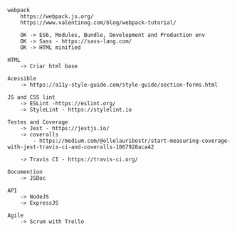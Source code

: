     webpack
        https://webpack.js.org/
        https://www.valentinog.com/blog/webpack-tutorial/

        OK -> ES6, Modules, Bundle, Development and Production env
        OK -> Sass - https://sass-lang.com/
        OK -> HTML minified

    HTML
        -> Criar html base

    Acessible
        -> https://a11y-style-guide.com/style-guide/section-forms.html

    JS and CSS lint
        -> ESLint -https://eslint.org/
        -> StyleLint - https://stylelint.io

    Testes and Coverage
        -> Jest - https://jestjs.io/
        -> coveralls
            - https://medium.com/@ollelauribostr/start-measuring-coverage-with-jest-travis-ci-and-coveralls-1867928aca42

        -> Travis CI - https://travis-ci.org/

    Documention
        -> JSDoc

    API
        -> NodeJS
        -> ExpressJS

    Agile
        -> Scrum with Trello
